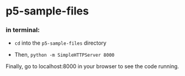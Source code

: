 # p5-sample-files

### in terminal:

* ```cd``` into the ```p5-sample-files``` directory

* Then, ```python -m SimpleHTTPServer 8000```    

Finally, go to localhost:8000 in your browser to see the code running.
